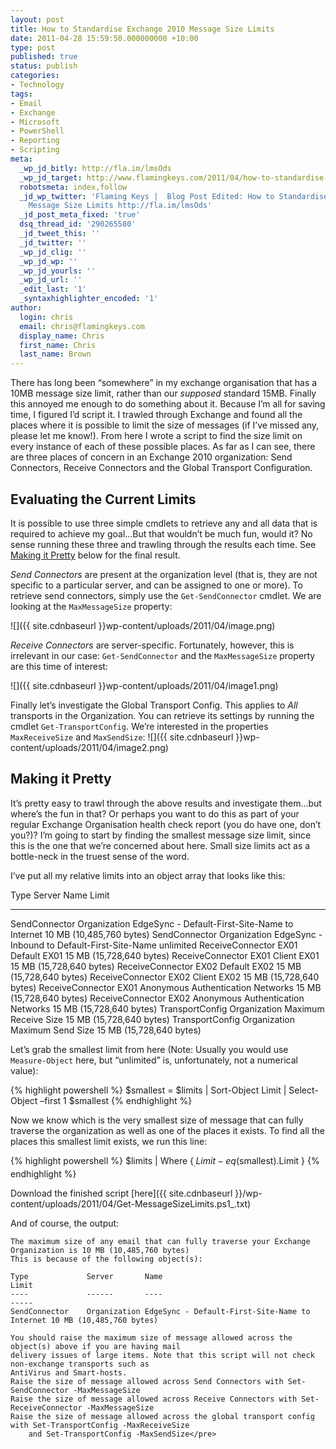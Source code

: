 ```yaml
---
layout: post
title: How to Standardise Exchange 2010 Message Size Limits
date: 2011-04-28 15:59:50.000000000 +10:00
type: post
published: true
status: publish
categories:
- Technology
tags:
- Email
- Exchange
- Microsoft
- PowerShell
- Reporting
- Scripting
meta:
  _wp_jd_bitly: http://fla.im/lmsOds
  _wp_jd_target: http://www.flamingkeys.com/2011/04/how-to-standardise-exchange-2010-message-size-limits/?utm_campaign=twitter&utm_medium=twitter&utm_source=twitter
  robotsmeta: index,follow
  _jd_wp_twitter: 'Flaming Keys |  Blog Post Edited: How to Standardise Exchange 2010
    Message Size Limits http://fla.im/lmsOds'
  _jd_post_meta_fixed: 'true'
  dsq_thread_id: '290265580'
  _jd_tweet_this: ''
  _jd_twitter: ''
  _wp_jd_clig: ''
  _wp_jd_wp: ''
  _wp_jd_yourls: ''
  _wp_jd_url: ''
  _edit_last: '1'
  _syntaxhighlighter_encoded: '1'
author:
  login: chris
  email: chris@flamingkeys.com
  display_name: Chris
  first_name: Chris
  last_name: Brown
---
```

There has long been “somewhere” in my exchange organisation that has a 10MB message size limit, rather than our <em>supposed</em> standard 15MB. Finally this annoyed me enough to do something about it. Because I’m all for saving time, I figured I’d script it. I trawled through Exchange and found all the places where it is possible to limit the size of messages (if I’ve missed any, please let me know!). From here I wrote a script to find the size limit on every instance of each of these possible places. As far as I can see, there are three places of concern in an Exchange 2010 organization: Send Connectors, Receive Connectors and the Global Transport Configuration.

## Evaluating the Current Limits

It is possible to use three simple cmdlets to retrieve any and all data that is required to achieve my goal...But that wouldn’t be much fun, would it? No sense running these three and trawling through the results each time. See [Making it Pretty](#making-it-pretty) below for the final result.

*Send Connectors* are present at the organization level (that is, they are not specific to a particular server, and can be assigned to one or more). To retrieve send connectors, simply use the `Get-SendConnector` cmdlet. We are looking at the `MaxMessageSize` property:

![]({{ site.cdnbaseurl }}wp-content/uploads/2011/04/image.png)

*Receive Connectors* are server-specific. Fortunately, however, this is irrelevant in our case: `Get-SendConnector` and the `MaxMessageSize` property are this time of interest:

![]({{ site.cdnbaseurl }}wp-content/uploads/2011/04/image1.png)

Finally let’s investigate the Global Transport Config. This applies to *All* transports in the Organization. You can retrieve its settings by running the cmdlet `Get-TransportConfig`. We’re interested in the properties `MaxReceiveSize` and `MaxSendSize`:
![]({{ site.cdnbaseurl }}wp-content/uploads/2011/04/image2.png)

## Making it Pretty

It’s pretty easy to trawl through the above results and investigate them...but where’s the fun in that? Or perhaps you want to do this as part of your regular Exchange Organisation health check report (you do have one, don’t you?)? I’m going to start by finding the smallest message size limit, since this is the one that we’re concerned about here. Small size limits act as a bottle-neck in the truest sense of the word.

I’ve put all my relative limits into an object array that looks like this:

Type                 Server           Name                                           Limit
----                 ------           ----                                           -----
SendConnector        Organization     EdgeSync - Default-First-Site-Name to Internet 10 MB (10,485,760 bytes)
SendConnector        Organization     EdgeSync - Inbound to Default-First-Site-Name  unlimited
ReceiveConnector     EX01             Default EX01                                   15 MB (15,728,640 bytes)
ReceiveConnector     EX01             Client EX01                                    15 MB (15,728,640 bytes)
ReceiveConnector     EX02             Default EX02                                   15 MB (15,728,640 bytes)
ReceiveConnector     EX02             Client EX02                                    15 MB (15,728,640 bytes)
ReceiveConnector     EX01             Anonymous Authentication Networks              15 MB (15,728,640 bytes)
ReceiveConnector     EX02             Anonymous Authentication Networks              15 MB (15,728,640 bytes)
TransportConfig      Organization     Maximum Receive Size                           15 MB (15,728,640 bytes)
TransportConfig      Organization     Maximum Send Size                              15 MB (15,728,640 bytes)

Let’s grab the smallest limit from here (Note: Usually you would use `Measure-Object` here, but “unlimited” is, unfortunately, not a numerical value):

{% highlight powershell %}
$smallest = $limits | Sort-Object Limit | Select-Object –first 1
$smallest
{% endhighlight %}

Now we know which is the very smallest size of message that can fully traverse the organization as well as one of the places it exists. To find all the places this smallest limit exists, we run this line:

{% highlight powershell %}
$limits | Where {$_.Limit -eq ($smallest).Limit }
{% endhighlight %}

Download the finished script [here]({{ site.cdnbaseurl }}/wp-content/uploads/2011/04/Get-MessageSizeLimits.ps1_.txt)

And of course, the output:

    The maximum size of any email that can fully traverse your Exchange Organization is 10 MB (10,485,760 bytes)
    This is because of the following object(s):

    Type             Server       Name                                           Limit
    ----             ------       ----                                           -----
    SendConnector    Organization EdgeSync - Default-First-Site-Name to Internet 10 MB (10,485,760 bytes)

    You should raise the maximum size of message allowed across the object(s) above if you are having mail
    delivery issues of large items. Note that this script will not check non-exchange transports such as
    AntiVirus and Smart-hosts.
    Raise the size of message allowed across Send Connectors with Set-SendConnector -MaxMessageSize
    Raise the size of message allowed across Receive Connectors with Set-ReceiveConnector -MaxMessageSize
    Raise the size of message allowed across the global transport config with Set-TransportConfig -MaxReceiveSize
		and Set-TransportConfig -MaxSendSize</pre>
